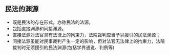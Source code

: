 ## 民法的渊源

- 既是民法的存在形式，亦称民法的法源。
- 包括直接渊源和间接渊源。
- 直接法源对法官具有法律上的拘束力，法院裁判应当予以援引的民法渊源；
- 间接法源虽能对民事裁判产生一定的影响，但对法官无法律上的拘束力，法院裁判时无须援引的民法渊源(包括学界通说、判例等)